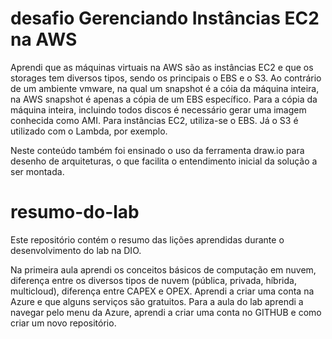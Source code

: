 # desafio Gerenciando Instâncias EC2 na AWS
Aprendi que as máquinas virtuais na AWS são as instâncias EC2 e que os storages tem diversos tipos, sendo os principais o EBS e o S3. Ao contrário de um ambiente vmware, na qual um snapshot é a cóia da máquina inteira, na AWS snapshot é apenas a cópia de um EBS específico. Para a cópia da máquina inteira, incluindo todos discos é necessário gerar uma imagem conhecida como AMI.
Para instâncias EC2, utiliza-se o EBS. Já o S3 é utilizado com o Lambda, por exemplo.

Neste conteúdo também foi ensinado o uso da ferramenta draw.io para desenho de arquiteturas, o que facilita o entendimento inicial da solução a ser montada.


# resumo-do-lab
Este repositório contém o resumo das lições aprendidas durante o desenvolvimento do lab na DIO.

Na primeira aula aprendi os conceitos básicos de computação em nuvem, diferença entre os diversos tipos de nuvem (pública, privada, híbrida, multicloud), diferença entre CAPEX e OPEX. Aprendi a  criar uma conta na Azure e que alguns serviços são gratuitos.
Para a aula do lab aprendi a navegar pelo menu da Azure, aprendi a criar uma conta no GITHUB e como criar um novo repositório.
